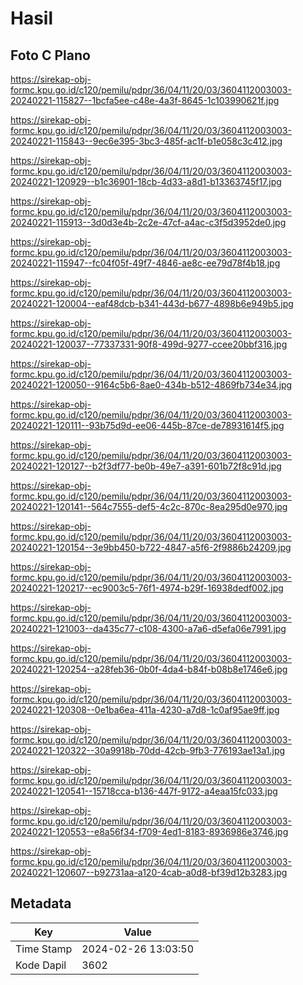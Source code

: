 # Hasil

## Foto C Plano

https://sirekap-obj-formc.kpu.go.id/c120/pemilu/pdpr/36/04/11/20/03/3604112003003-20240221-115827--1bcfa5ee-c48e-4a3f-8645-1c103990621f.jpg

https://sirekap-obj-formc.kpu.go.id/c120/pemilu/pdpr/36/04/11/20/03/3604112003003-20240221-115843--9ec6e395-3bc3-485f-ac1f-b1e058c3c412.jpg

https://sirekap-obj-formc.kpu.go.id/c120/pemilu/pdpr/36/04/11/20/03/3604112003003-20240221-120929--b1c36901-18cb-4d33-a8d1-b13363745f17.jpg

https://sirekap-obj-formc.kpu.go.id/c120/pemilu/pdpr/36/04/11/20/03/3604112003003-20240221-115913--3d0d3e4b-2c2e-47cf-a4ac-c3f5d3952de0.jpg

https://sirekap-obj-formc.kpu.go.id/c120/pemilu/pdpr/36/04/11/20/03/3604112003003-20240221-115947--fc04f05f-49f7-4846-ae8c-ee79d78f4b18.jpg

https://sirekap-obj-formc.kpu.go.id/c120/pemilu/pdpr/36/04/11/20/03/3604112003003-20240221-120004--eaf48dcb-b341-443d-b677-4898b6e949b5.jpg

https://sirekap-obj-formc.kpu.go.id/c120/pemilu/pdpr/36/04/11/20/03/3604112003003-20240221-120037--77337331-90f8-499d-9277-ccee20bbf316.jpg

https://sirekap-obj-formc.kpu.go.id/c120/pemilu/pdpr/36/04/11/20/03/3604112003003-20240221-120050--9164c5b6-8ae0-434b-b512-4869fb734e34.jpg

https://sirekap-obj-formc.kpu.go.id/c120/pemilu/pdpr/36/04/11/20/03/3604112003003-20240221-120111--93b75d9d-ee06-445b-87ce-de78931614f5.jpg

https://sirekap-obj-formc.kpu.go.id/c120/pemilu/pdpr/36/04/11/20/03/3604112003003-20240221-120127--b2f3df77-be0b-49e7-a391-601b72f8c91d.jpg

https://sirekap-obj-formc.kpu.go.id/c120/pemilu/pdpr/36/04/11/20/03/3604112003003-20240221-120141--564c7555-def5-4c2c-870c-8ea295d0e970.jpg

https://sirekap-obj-formc.kpu.go.id/c120/pemilu/pdpr/36/04/11/20/03/3604112003003-20240221-120154--3e9bb450-b722-4847-a5f6-2f9886b24209.jpg

https://sirekap-obj-formc.kpu.go.id/c120/pemilu/pdpr/36/04/11/20/03/3604112003003-20240221-120217--ec9003c5-76f1-4974-b29f-16938dedf002.jpg

https://sirekap-obj-formc.kpu.go.id/c120/pemilu/pdpr/36/04/11/20/03/3604112003003-20240221-121003--da435c77-c108-4300-a7a6-d5efa06e7991.jpg

https://sirekap-obj-formc.kpu.go.id/c120/pemilu/pdpr/36/04/11/20/03/3604112003003-20240221-120254--a28feb36-0b0f-4da4-b84f-b08b8e1746e6.jpg

https://sirekap-obj-formc.kpu.go.id/c120/pemilu/pdpr/36/04/11/20/03/3604112003003-20240221-120308--0e1ba6ea-411a-4230-a7d8-1c0af95ae9ff.jpg

https://sirekap-obj-formc.kpu.go.id/c120/pemilu/pdpr/36/04/11/20/03/3604112003003-20240221-120322--30a9918b-70dd-42cb-9fb3-776193ae13a1.jpg

https://sirekap-obj-formc.kpu.go.id/c120/pemilu/pdpr/36/04/11/20/03/3604112003003-20240221-120541--15718cca-b136-447f-9172-a4eaa15fc033.jpg

https://sirekap-obj-formc.kpu.go.id/c120/pemilu/pdpr/36/04/11/20/03/3604112003003-20240221-120553--e8a56f34-f709-4ed1-8183-8936986e3746.jpg

https://sirekap-obj-formc.kpu.go.id/c120/pemilu/pdpr/36/04/11/20/03/3604112003003-20240221-120607--b92731aa-a120-4cab-a0d8-bf39d12b3283.jpg


## Metadata

| Key        | Value               |
| ---------- | ------------------- |
| Time Stamp | 2024-02-26 13:03:50 |
| Kode Dapil | 3602                |




